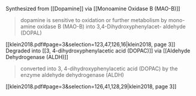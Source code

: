 Synthesized from [[Dopamine]] via [[Monoamine Oxidase B (MAO-B)]]
>  dopamine is sensitive to oxidation or further metabolism by mono- amine oxidase B (MAO-B) into 3,4-Dihydroxyphenylacet- aldehyde (DOPAL)

[[klein2018.pdf#page=3&selection=123,47,126,16|klein2018, page 3]]
Degraded into [[3, 4-dihydroxyphenylacetic acid (DOPAC)]] via [[Aldehyde Dehydrogenase (ALDH)]]
> converted into 3, 4-dihydroxyphenylacetic acid (DOPAC) by the enzyme aldehyde dehydrogenase (ALDH)

[[klein2018.pdf#page=3&selection=126,41,128,29|klein2018, page 3]]